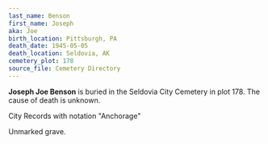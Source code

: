 ```yaml
---
last_name: Benson
first_name: Joseph
aka: Joe
birth_location: Pittsburgh, PA
death_date: 1945-05-05
death_location: Seldovia, AK
cemetery_plot: 178
source_file: Cemetery Directory
---
```

**Joseph  Joe Benson** is buried in the Seldovia City Cemetery in plot 178.  The cause of death is unknown.

City Records with notation "Anchorage"

Unmarked grave.
